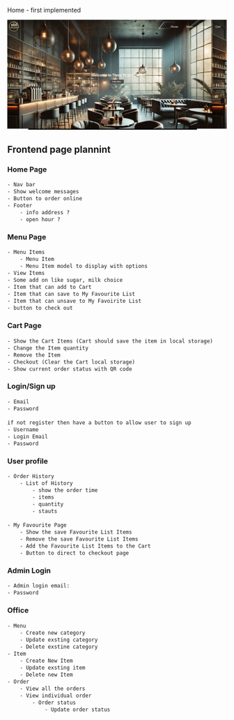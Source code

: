 Home - first implemented

![screenshot-homepage](screenshot-homepage.png)

## Frontend page plannint

### Home Page

    - Nav bar
    - Show welcome messages
    - Button to order online
    - Footer
        - info address ?
        - open hour ?

### Menu Page

    - Menu Items
        - Menu Item
        - Menu Item model to display with options
    - View Items
    - Some add on like sugar, milk choice
    - Item that can add to Cart
    - Item that can save to My Favourite List
    - Item that can unsave to My Favoirite List
    - button to check out

### Cart Page

    - Show the Cart Items (Cart should save the item in local storage)
    - Change the Item quantity
    - Remove the Item
    - Checkout (Clear the Cart local storage)
    - Show current order status with QR code

### Login/Sign up

    - Email
    - Password

    if not register then have a button to allow user to sign up
    - Username
    - Login Email
    - Password

### User profile

    - Order History
        - List of History
            - show the order time
            - items
            - quantity
            - stauts

    - My Favourite Page
        - Show the save Favourite List Items
        - Remove the save Favourite List Items
        - Add the Favourite List Items to the Cart
        - Button to direct to checkout page

### Admin Login

    - Admin login email:
    - Password

### Office

    - Menu
        - Create new category
        - Update exsting category
        - Delete exstine category
    - Item
        - Create New Item
        - Update exsting item
        - Delete new Item
    - Order
        - View all the orders
        - View individual order
            - Order status
                - Update order status

